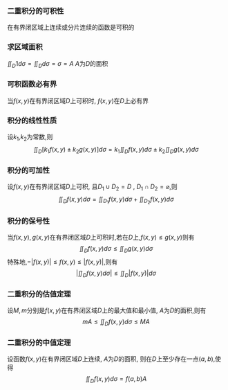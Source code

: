 

### 二重积分的可积性
在有界闭区域上连续或分片连续的函数是可积的

### 求区域面积
$\displaystyle{\iint_{D}1 d\sigma}=\iint_{D}d\sigma=\sigma=A$
$A$为$D$的面积
### 可积函数必有界
当$f(x,y)$在有界闭区域$D$上可积时, $f(x,y)$在$D$上必有界
### 积分的线性性质
设$k_{1}$,$k_{2}$为常数,则
$$
\iint_{D}[k_{1}f(x,y)\pm k_{2}g(x,y)]d\sigma = k_{1}\iint_{D}f(x,y)d\sigma \pm  k_{2}\iint_{D}g(x,y)d\sigma
$$
### 积分的可加性
设$f(x,y)$在有界闭区域$D$上可积, 且$D_{1}\cup D_{2}=D~,~D_{1}\cap D_{2}=\varnothing$,则
$$
\iint_{D}f(x,y)d\sigma = \iint_{D_{1}}f(x,y)d\sigma+\iint_{D_{2}}f(x,y)d\sigma
$$
### 积分的保号性
当$f(x,y),g(x,y)$在有界闭区域$D$上可积时,若在$D$上,$f(x,y)\leq g(x,y)$则有
$$
\iint_{D}f(x,y)d\sigma \leq  \iint_{D}g(x,y)d\sigma
$$
特殊地,$−| f (x , y )| ≤ f (x , y ) ≤ | f (x , y )|$,则有
$$
\Bigg|\iint_{D}f(x,y)d\sigma \Bigg| \leq  \iint_{D}|f(x,y)|d\sigma
$$
### 二重积分的估值定理
设$M,m$分别是$f(x,y)$在有界闭区域$D$上的最大值和最小值, $A$为$D$的面积,则有
$$
mA\leq  \iint_{D}f(x,y)d\sigma \leq  MA
$$
### 二重积分的中值定理
设函数$f(x,y)$在有界闭区域$D$上连续, $A$为$D$的面积, 则在$D$上至少存在一点$(a,b)$,使得
$$
\iint_{D}f(x,y)d\sigma= f(a,b)A
$$
